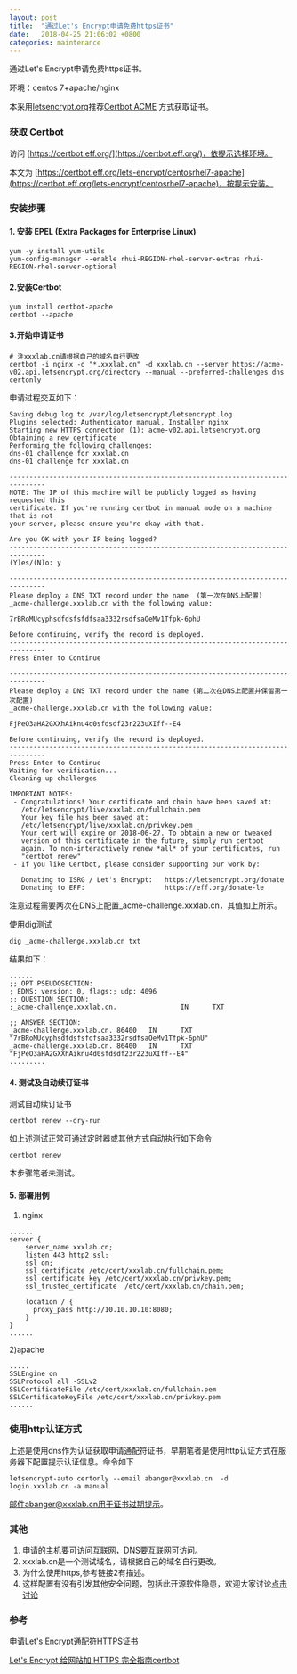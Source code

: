 ```yaml
---
layout: post
title:  "通过Let's Encrypt申请免费https证书"
date:   2018-04-25 21:06:02 +0800
categories: maintenance
---
```





通过Let's Encrypt申请免费https证书。

环境：centos 7+apache/nginx

本采用[letsencrypt.org](https://letsencrypt.org/getting-started/)推荐[Certbot ACME](https://certbot.eff.org/) 方式获取证书。

### 获取 Certbot

访问 [https://certbot.eff.org/](https://certbot.eff.org/)，依提示选择环境。

本文为 [https://certbot.eff.org/lets-encrypt/centosrhel7-apache](https://certbot.eff.org/lets-encrypt/centosrhel7-apache)，按提示安装。


### 安装步骤

#### 1. 安装 EPEL (Extra Packages for Enterprise Linux)
```
yum -y install yum-utils
yum-config-manager --enable rhui-REGION-rhel-server-extras rhui-REGION-rhel-server-optional
```
#### 2.安装Certbot
```
yum install certbot-apache
certbot --apache
```

#### 3.开始申请证书
```
# 注xxxlab.cn请根据自己的域名自行更改
certbot -i nginx -d "*.xxxlab.cn" -d xxxlab.cn --server https://acme-v02.api.letsencrypt.org/directory --manual --preferred-challenges dns certonly
```
申请过程交互如下：
```
Saving debug log to /var/log/letsencrypt/letsencrypt.log
Plugins selected: Authenticator manual, Installer nginx
Starting new HTTPS connection (1): acme-v02.api.letsencrypt.org
Obtaining a new certificate
Performing the following challenges:
dns-01 challenge for xxxlab.cn
dns-01 challenge for xxxlab.cn

-------------------------------------------------------------------------------
NOTE: The IP of this machine will be publicly logged as having requested this
certificate. If you're running certbot in manual mode on a machine that is not
your server, please ensure you're okay with that.

Are you OK with your IP being logged?
-------------------------------------------------------------------------------
(Y)es/(N)o: y

-------------------------------------------------------------------------------
Please deploy a DNS TXT record under the name  (第一次在DNS上配置)
_acme-challenge.xxxlab.cn with the following value:

7rBRoMUcyphsdfdsfsfdfsaa3332rsdfsaOeMv1Tfpk-6phU

Before continuing, verify the record is deployed.
-------------------------------------------------------------------------------
Press Enter to Continue

-------------------------------------------------------------------------------
Please deploy a DNS TXT record under the name (第二次在DNS上配置并保留第一次配置)
_acme-challenge.xxxlab.cn with the following value:

FjPeO3aHA2GXXhAiknu4d0sfdsdf23r223uXIff--E4

Before continuing, verify the record is deployed.
-------------------------------------------------------------------------------
Press Enter to Continue
Waiting for verification...
Cleaning up challenges

IMPORTANT NOTES:
 - Congratulations! Your certificate and chain have been saved at:
   /etc/letsencrypt/live/xxxlab.cn/fullchain.pem
   Your key file has been saved at:
   /etc/letsencrypt/live/xxxlab.cn/privkey.pem
   Your cert will expire on 2018-06-27. To obtain a new or tweaked
   version of this certificate in the future, simply run certbot
   again. To non-interactively renew *all* of your certificates, run
   "certbot renew"
 - If you like Certbot, please consider supporting our work by:

   Donating to ISRG / Let's Encrypt:   https://letsencrypt.org/donate
   Donating to EFF:                    https://eff.org/donate-le
```

注意过程需要两次在DNS上配置_acme-challenge.xxxlab.cn，其值如上所示。

使用dig测试
```
dig _acme-challenge.xxxlab.cn txt
```
结果如下：
```
......
;; OPT PSEUDOSECTION:
; EDNS: version: 0, flags:; udp: 4096
;; QUESTION SECTION:
;_acme-challenge.xxxlab.cn.                IN      TXT

;; ANSWER SECTION:
_acme-challenge.xxxlab.cn. 86400   IN      TXT     "7rBRoMUcyphsdfdsfsfdfsaa3332rsdfsaOeMv1Tfpk-6phU"
_acme-challenge.xxxlab.cn. 86400   IN      TXT     "FjPeO3aHA2GXXhAiknu4d0sfdsdf23r223uXIff--E4"
.........
```

#### 4. 测试及自动续订证书

测试自动续订证书

```
certbot renew --dry-run
```
如上述测试正常可通过定时器或其他方式自动执行如下命令
```
certbot renew
```
本步骤笔者未测试。



#### 5. 部署用例

1) nginx
```
......
server {
    server_name xxxlab.cn;
    listen 443 http2 ssl;
    ssl on;
    ssl_certificate /etc/cert/xxxlab.cn/fullchain.pem;
    ssl_certificate_key /etc/cert/xxxlab.cn/privkey.pem;
    ssl_trusted_certificate  /etc/cert/xxxlab.cn/chain.pem;

    location / {
      proxy_pass http://10.10.10.10:8080;
    }
}
......
```
2)apache
```
.....
SSLEngine on
SSLProtocol all -SSLv2
SSLCertificateFile /etc/cert/xxxlab.cn/fullchain.pem
SSLCertificateKeyFile /etc/cert/xxxlab.cn/privkey.pem
......
```



### 使用http认证方式
上述是使用dns作为认证获取申请通配符证书，早期笔者是使用http认证方式在服务器下配置提示认证信息。命令如下
```
letsencrypt-auto certonly --email abanger@xxxlab.cn  -d login.xxxlab.cn -a manual
```
邮件abanger@xxxlab.cn用于证书过期提示。


### 其他
1. 申请的主机要可访问互联网，DNS要互联网可访问。
2. xxxlab.cn是一个测试域名，请根据自己的域名自行更改。
3. 为什么使用https,参考链接2有描述。
4. 这样配置有没有引发其他安全问题，包括此开源软件隐患，欢迎大家讨论[点击讨论](https://github.com/abanger/abanger.github.io/issues)

### 参考

[申请Let's Encrypt通配符HTTPS证书](https://my.oschina.net/kimver/blog/1634575)

[Let's Encrypt 给网站加 HTTPS 完全指南certbot](https://blog.csdn.net/cstopery/article/details/51911298)

